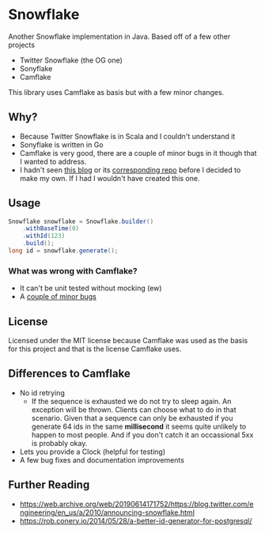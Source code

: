 # Snowflake
Another Snowflake implementation in Java. Based off of a few other projects
* Twitter Snowflake (the OG one)
* Sonyflake
* Camflake

This library uses Camflake as basis but with a few minor changes.

## Why?
* Because Twitter Snowflake is in Scala and I couldn't understand it
* Sonyflake is written in Go
* Camflake is very good, there are a couple of minor bugs in it though that I wanted to address.
* I hadn't seen [this blog](https://www.callicoder.com/distributed-unique-id-sequence-number-generator/) or its [corresponding repo](https://www.callicoder.com/distributed-unique-id-sequence-number-generator/) before I decided to make my own. If I had I wouldn't have created this one.

## Usage
```java
Snowflake snowflake = Snowflake.builder()
    .withBaseTime(0)
    .withId(123)
    .build();
long id = snowflake.generate();
```

### What was wrong with Camflake?
* It can't be unit tested without mocking (ew)
* A [couple of minor bugs](https://github.com/cam-inc/camflake/issues/created_by/yaseenkadir)

## License
Licensed under the MIT license because Camflake was used as the basis for this project and that is the license Camflake uses.

## Differences to Camflake
* No id retrying
  * If the sequence is exhausted we do not try to sleep again. An exception will be thrown. Clients can choose what to do in that scenario. Given that a sequence can only be exhausted if you generate 64 ids in the same **millisecond** it seems quite unlikely to happen to most people. And if you don't catch it an occassional 5xx is probably okay.
* Lets you provide a Clock (helpful for testing)
* A few bug fixes and documentation improvements

## Further Reading
* https://web.archive.org/web/20190614171752/https://blog.twitter.com/engineering/en_us/a/2010/announcing-snowflake.html
* https://rob.conery.io/2014/05/28/a-better-id-generator-for-postgresql/

